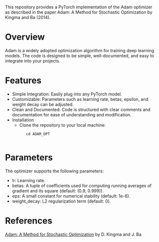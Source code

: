 This repository provides a PyTorch implementation of the Adam optimizer as described in the paper Adam: A Method for Stochastic Optimization by Kingma and Ba (2014).

# Overview
Adam is a widely adopted optimization algorithm for training deep learning models. The code is designed to be simple, well-documented, and easy to integrate into your projects.

# Features
+ Simple Integration: Easily plug into any PyTorch model.
+ Customizable: Parameters such as learning rate, betas, epsilon, and weight decay can be adjusted.
+ Clean and Documented: Code is structured with clear comments and documentation for ease of understanding and modification.
+ Installation
  + Clone the repository to your local machine:
    ```git clone https://github.com/asra020601/ADAM_OPT.git
       cd ADAM_OPT


# Parameters
The optimizer supports the following parameters:
+ lr: Learning rate.
+ betas: A tuple of coefficients used for computing running averages of gradient and its square (default: (0.9, 0.999)).
+ eps: A small constant for numerical stability (default: 1e-8).
+ weight_decay: L2 regularization term (default: 0).

# References
[Adam: A Method for Stochastic Optimization](https://arxiv.org/abs/1412.6980) by D. Kingma and J. Ba
